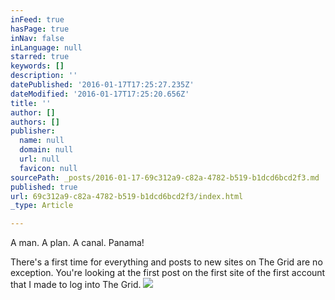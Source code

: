 ```yaml
---
inFeed: true
hasPage: true
inNav: false
inLanguage: null
starred: true
keywords: []
description: ''
datePublished: '2016-01-17T17:25:27.235Z'
dateModified: '2016-01-17T17:25:20.656Z'
title: ''
author: []
authors: []
publisher:
  name: null
  domain: null
  url: null
  favicon: null
sourcePath: _posts/2016-01-17-69c312a9-c82a-4782-b519-b1dcd6bcd2f3.md
published: true
url: 69c312a9-c82a-4782-b519-b1dcd6bcd2f3/index.html
_type: Article

---
```

A man. A plan. A canal. Panama!

There's a first time for everything and posts to new sites on The Grid are no exception. You're looking at the first post on the first site of the first account that I made to log into The Grid.
![](https://the-grid-user-content.s3-us-west-2.amazonaws.com/961fed56-6921-4e77-a5d9-c5fdcc8e21b7.png)